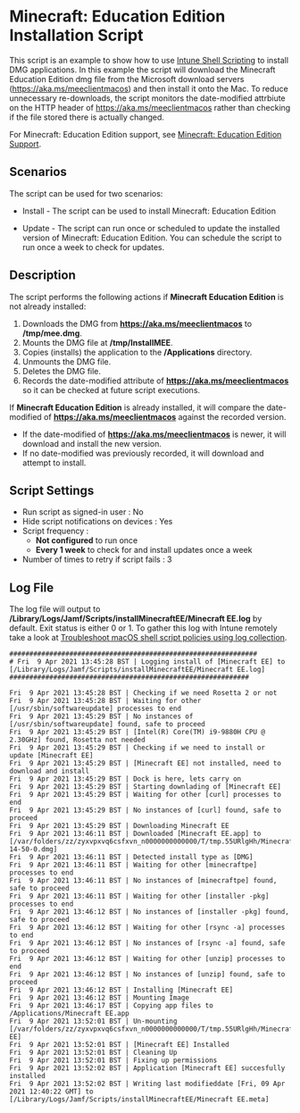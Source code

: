 # Minecraft: Education Edition Installation Script

This script is an example to show how to use [Intune Shell Scripting](https://docs.microsoft.com/en-us/mem/intune/apps/macos-shell-scripts) to install DMG applications. In this example the script will download the Minecraft Education Edition dmg file from the Microsoft download servers (https://aka.ms/meeclientmacos) and then install it onto the Mac. To reduce unnecessary re-downloads, the script monitors the date-modified attrbiute on the HTTP header of https://aka.ms/meeclientmacos rather than checking if the file stored there is actually changed.

For Minecraft: Education Edition support, see [Minecraft: Education Edition Support](https://educommunity.minecraft.net/).

## Scenarios
The script can be used for two scenarios:

 - Install - The script can be used to install Minecraft: Education Edition
 
 - Update - The script can run once or scheduled to update the installed version of Minecraft: Education Edition. You can schedule the script to run once a week to check for updates.

## Description

The script performs the following actions if **Minecraft Education Edition** is not already installed:
1. Downloads the DMG from **https://aka.ms/meeclientmacos** to **/tmp/mee.dmg**.
2. Mounts the DMG file at **/tmp/InstallMEE**.
3. Copies (installs) the application to the **/Applications** directory.
4. Unmounts the DMG file.
5. Deletes the DMG file.
6. Records the date-modified attribute of **https://aka.ms/meeclientmacos** so it can be checked at future script executions.

If **Minecraft Education Edition** is already installed, it will compare the date-modified of **https://aka.ms/meeclientmacos** against the recorded version. 
 - If the date-modified of **https://aka.ms/meeclientmacos** is newer, it will download and install the new version.
 - If no date-modified was previously recorded, it will download and attempt to install.

## Script Settings

- Run script as signed-in user : No
- Hide script notifications on devices : Yes
- Script frequency : 
  - **Not configured** to run once
  - **Every 1 week** to check for and install updates once a week
- Number of times to retry if script fails : 3

## Log File

The log file will output to **/Library/Logs/Jamf/Scripts/installMinecraftEE/Minecraft EE.log** by default. Exit status is either 0 or 1. To gather this log with Intune remotely take a look at [Troubleshoot macOS shell script policies using log collection](https://docs.microsoft.com/en-us/mem/intune/apps/macos-shell-scripts#troubleshoot-macos-shell-script-policies-using-log-collection).
```
##############################################################
# Fri  9 Apr 2021 13:45:28 BST | Logging install of [Minecraft EE] to [/Library/Logs/Jamf/Scripts/installMinecraftEE/Minecraft EE.log]
############################################################

Fri  9 Apr 2021 13:45:28 BST | Checking if we need Rosetta 2 or not
Fri  9 Apr 2021 13:45:28 BST | Waiting for other [/usr/sbin/softwareupdate] processes to end
Fri  9 Apr 2021 13:45:29 BST | No instances of [/usr/sbin/softwareupdate] found, safe to proceed
Fri  9 Apr 2021 13:45:29 BST | [Intel(R) Core(TM) i9-9880H CPU @ 2.30GHz] found, Rosetta not needed
Fri  9 Apr 2021 13:45:29 BST | Checking if we need to install or update [Minecraft EE]
Fri  9 Apr 2021 13:45:29 BST | [Minecraft EE] not installed, need to download and install
Fri  9 Apr 2021 13:45:29 BST | Dock is here, lets carry on
Fri  9 Apr 2021 13:45:29 BST | Starting downlading of [Minecraft EE]
Fri  9 Apr 2021 13:45:29 BST | Waiting for other [curl] processes to end
Fri  9 Apr 2021 13:45:29 BST | No instances of [curl] found, safe to proceed
Fri  9 Apr 2021 13:45:29 BST | Downloading Minecraft EE
Fri  9 Apr 2021 13:46:11 BST | Downloaded [Minecraft EE.app] to [/var/folders/zz/zyxvpxvq6csfxvn_n0000000000000/T/tmp.55URlgHh/Minecraft_Education_Edition_1-14-50-0.dmg]
Fri  9 Apr 2021 13:46:11 BST | Detected install type as [DMG]
Fri  9 Apr 2021 13:46:11 BST | Waiting for other [minecraftpe] processes to end
Fri  9 Apr 2021 13:46:11 BST | No instances of [minecraftpe] found, safe to proceed
Fri  9 Apr 2021 13:46:11 BST | Waiting for other [installer -pkg] processes to end
Fri  9 Apr 2021 13:46:12 BST | No instances of [installer -pkg] found, safe to proceed
Fri  9 Apr 2021 13:46:12 BST | Waiting for other [rsync -a] processes to end
Fri  9 Apr 2021 13:46:12 BST | No instances of [rsync -a] found, safe to proceed
Fri  9 Apr 2021 13:46:12 BST | Waiting for other [unzip] processes to end
Fri  9 Apr 2021 13:46:12 BST | No instances of [unzip] found, safe to proceed
Fri  9 Apr 2021 13:46:12 BST | Installing [Minecraft EE]
Fri  9 Apr 2021 13:46:12 BST | Mounting Image
Fri  9 Apr 2021 13:46:17 BST | Copying app files to /Applications/Minecraft EE.app
Fri  9 Apr 2021 13:52:01 BST | Un-mounting [/var/folders/zz/zyxvpxvq6csfxvn_n0000000000000/T/tmp.55URlgHh/Minecraft EE]
Fri  9 Apr 2021 13:52:01 BST | [Minecraft EE] Installed
Fri  9 Apr 2021 13:52:01 BST | Cleaning Up
Fri  9 Apr 2021 13:52:01 BST | Fixing up permissions
Fri  9 Apr 2021 13:52:02 BST | Application [Minecraft EE] succesfully installed
Fri  9 Apr 2021 13:52:02 BST | Writing last modifieddate [Fri, 09 Apr 2021 12:40:22 GMT] to [/Library/Logs/Jamf/Scripts/installMinecraftEE/Minecraft EE.meta]
```
